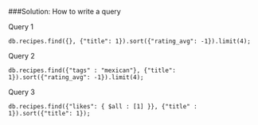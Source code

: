 ###Solution: How to write a query

Query 1

`db.recipes.find({}, {"title": 1}).sort({"rating_avg": -1}).limit(4);`

Query 2

`db.recipes.find({"tags" : "mexican"}, {"title": 1}).sort({"rating_avg": -1}).limit(4);`

Query 3

`db.recipes.find({"likes": { $all : [1] }}, {"title" : 1}).sort({"title": 1});`